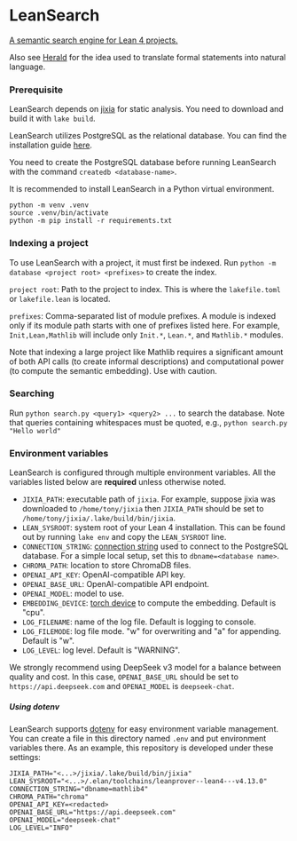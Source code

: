 # LeanSearch

[A semantic search engine for Lean 4 projects.](https://arxiv.org/abs/2403.13310)

Also see [Herald](https://arxiv.org/abs/2410.10878v2) for the idea used to translate formal statements into natural language.

### Prerequisite

LeanSearch depends on [jixia](https://github.com/frenzymath/jixia) for static analysis.  You need to download and build it with `lake build`.

LeanSearch utilizes PostgreSQL as the relational database.  You can find the installation guide [here](https://www.postgresql.org/download/).

You need to create the PostgreSQL database before running LeanSearch with the command `createdb <database-name>`.

It is recommended to install LeanSearch in a Python virtual environment.
```shell
python -m venv .venv
source .venv/bin/activate
python -m pip install -r requirements.txt
```

### Indexing a project

To use LeanSearch with a project, it must first be indexed.  Run `python -m database <project root> <prefixes>` to create the index.

`project root`: Path to the project to index.  This is where the `lakefile.toml` or `lakefile.lean` is located.

`prefixes`: Comma-separated list of module prefixes.  A module is indexed only if its module path starts with one of prefixes listed here.  For example, `Init,Lean,Mathlib` will include only `Init.*`, `Lean.*`, and `Mathlib.*` modules.

Note that indexing a large project like Mathlib requires a significant amount of both API calls (to create informal descriptions) and computational power (to compute the semantic embedding).  Use with caution. 

### Searching

Run `python search.py <query1> <query2> ...` to search the database.  Note that queries containing whitespaces must be quoted, e.g., `python search.py "Hello world"`

### Environment variables

LeanSearch is configured through multiple environment variables.  All the variables listed below are **required** unless otherwise noted. 

- `JIXIA_PATH`: executable path of `jixia`.  For example, suppose jixia was downloaded to `/home/tony/jixia` then `JIXIA_PATH` should be set to `/home/tony/jixia/.lake/build/bin/jixia`.
- `LEAN_SYSROOT`: system root of your Lean 4 installation.  This can be found out by running `lake env` and copy the `LEAN_SYSROOT` line.
- `CONNECTION_STRING`: [connection string](https://www.postgresql.org/docs/current/libpq-connect.html#LIBPQ-CONNSTRING) used to connect to the PostgreSQL database. For a simple local setup, set this to `dbname=<database name>`.
- `CHROMA_PATH`: location to store ChromaDB files.
- `OPENAI_API_KEY`: OpenAI-compatible API key.
- `OPENAI_BASE_URL`: OpenAI-compatible API endpoint.
- `OPENAI_MODEL`: model to use.
- `EMBEDDING_DEVICE`: [torch device](https://pytorch.org/docs/stable/tensor_attributes.html#torch.device) to compute the embedding.  Default is "cpu".
- `LOG_FILENAME`: name of the log file.  Default is logging to console.
- `LOG_FILEMODE`: log file mode.  "w" for overwriting and "a" for appending.  Default is "w".
- `LOG_LEVEL`: log level.  Default is "WARNING". 

We strongly recommend using DeepSeek v3 model for a balance between quality and cost.  In this case, `OPENAI_BASE_URL` should be set to `https://api.deepseek.com` and `OPENAI_MODEL` is `deepseek-chat`.

##### Using dotenv

LeanSearch supports [dotenv](https://github.com/theskumar/python-dotenv) for easy environment variable management.  You can create a file in this directory named `.env` and put environment variables there.  As an example, this repository is developed under these settings:
```shell
JIXIA_PATH="<...>/jixia/.lake/build/bin/jixia"
LEAN_SYSROOT="<...>/.elan/toolchains/leanprover--lean4---v4.13.0"
CONNECTION_STRING="dbname=mathlib4"
CHROMA_PATH="chroma"
OPENAI_API_KEY=<redacted>
OPENAI_BASE_URL="https://api.deepseek.com"
OPENAI_MODEL="deepseek-chat"
LOG_LEVEL="INFO"
```
